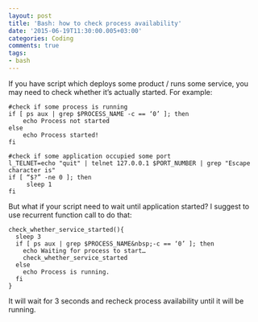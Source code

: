 ```yaml
---
layout: post
title: 'Bash: how to check process availability'
date: '2015-06-19T11:30:00.005+03:00'
categories: Coding
comments: true
tags:
- bash
---
```


If you have script which deploys some product / runs some service, you may need to check whether it’s actually started. For example:

    #check if some process is running
    if [ ps aux | grep $PROCESS_NAME -c == ‘0’ ]; then
        echo Process not started
    else
        echo Process started!
    fi

    #check if some application occupied some port
    l_TELNET=echo "quit" | telnet 127.0.0.1 $PORT_NUMBER | grep "Escape character is"
    if [ “$?” -ne 0 ]; then
         sleep 1
    fi

But what if your script need to wait until application started? I suggest to use recurrent function call to do that:

	check_whether_service_started(){
	  sleep 3
	  if [ ps aux | grep $PROCESS_NAME&nbsp;-c == ‘0’ ]; then
		echo Waiting for process to start…
		check_whether_service_started
	  else
		echo Process is running.
	  fi
	}

It will wait for 3 seconds and recheck process availability until it will be running.
